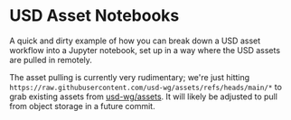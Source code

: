 # USD Asset Notebooks

A quick and dirty example of how you can break down a USD asset workflow into a Jupyter notebook, set up in a way where the USD assets are pulled in remotely.

The asset pulling is currently very rudimentary; we're just hitting `https://raw.githubusercontent.com/usd-wg/assets/refs/heads/main/*` to grab existing assets from [usd-wg/assets](https://github.com/usd-wg/assets). It will likely be adjusted to pull from object storage in a future commit.